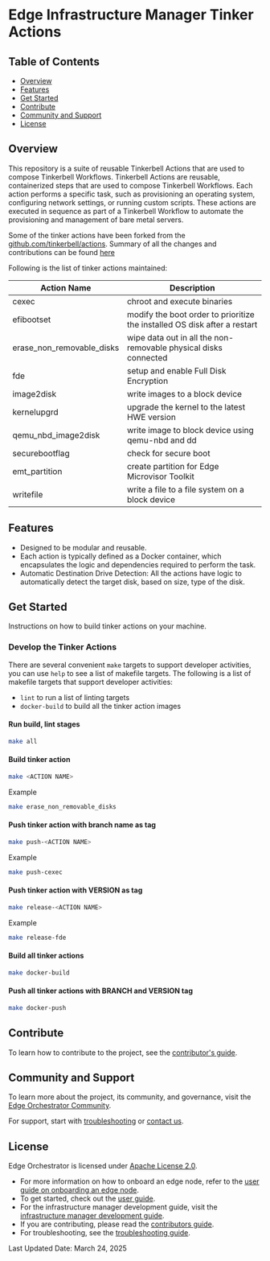 # Edge Infrastructure Manager Tinker Actions

## Table of Contents

- [Overview](#overview)
- [Features](#features)
- [Get Started](#get-started)
- [Contribute](#contribute)
- [Community and Support](#community-and-support)
- [License](#license)

## Overview

This repository is a suite of reusable Tinkerbell Actions that are used to compose Tinkerbell Workflows.
Tinkerbell Actions are reusable, containerized steps that are used to compose Tinkerbell Workflows.
Each action performs a specific task, such as provisioning an operating system, configuring network settings,
or running custom scripts. These actions are executed in sequence as part of a Tinkerbell Workflow to automate
the provisioning and management of bare metal servers.

Some of the tinker actions have been forked from the [github.com/tinkerbell/actions](https://github.com/tinkerbell/actions).
Summary of all the changes and contributions can be found [here](CHANGELOG.md)

Following is the list of tinker actions maintained:

| Action Name             | Description                                                               |
|-------------------------|---------------------------------------------------------------------------|
| cexec                   | chroot and execute binaries                                               |
| efibootset              | modify the boot order to prioritize the installed OS disk after a restart |
| erase_non_removable_disks | wipe data out in all the non-removable physical disks connected         |
| fde                     | setup and enable Full Disk Encryption                                     |
| image2disk              | write images to a block device                                            |
| kernelupgrd             | upgrade the kernel to the latest HWE version                              |
| qemu_nbd_image2disk     | write image to block device using qemu-nbd and dd                         |
| securebootflag          | check for secure boot                                                     |
| emt_partition           | create partition for Edge Microvisor Toolkit                              |
| writefile               | write a file to a file system on a block device                           |

## Features

- Designed to be modular and reusable.
- Each action is typically defined as a Docker container, which encapsulates the logic and dependencies
  required to perform the task.
- Automatic Destination Drive Detection: All the actions have logic to automatically detect the target disk,
  based on size, type of the disk.

## Get Started

Instructions on how to build tinker actions on your machine.

### Develop the Tinker Actions

There are several convenient `make` targets to support developer activities, you can use `help` to see a list of makefile
targets. The following is a list of makefile targets that support developer activities:

- `lint` to run a list of linting targets
- `docker-build` to build all the tinker action images

#### Run build, lint stages

```bash
make all
```

#### Build tinker action

```bash
make <ACTION NAME>
```

Example

```bash
make erase_non_removable_disks
```

#### Push tinker action with branch name as tag

```bash
make push-<ACTION NAME>
```

Example

```bash
make push-cexec
```

#### Push tinker action with VERSION as tag

```bash
make release-<ACTION NAME>
```

Example

```bash
make release-fde
```

#### Build all tinker actions

```bash
make docker-build
```

#### Push all tinker actions with BRANCH and VERSION tag

```bash
make docker-push
```

## Contribute

To learn how to contribute to the project, see the [contributor's guide][contributors-guide-url].

## Community and Support

To learn more about the project, its community, and governance, visit
the [Edge Orchestrator Community](https://community.intel.com/).

For support, start with [troubleshooting][troubleshooting-url] or [contact us](mailto:adreanne.bertrand@intel.com).

## License

Edge Orchestrator is licensed under [Apache License
2.0](http://www.apache.org/licenses/LICENSE-2.0).

- For more information on how to onboard an edge node, refer to the [user guide on onboarding an edge node][user-guide-onboard-edge-node].
- To get started, check out the [user guide][user-guide-url].
- For the infrastructure manager development guide, visit the [infrastructure manager development guide][inframanager-dev-guide-url].
- If you are contributing, please read the [contributors guide][contributors-guide-url].
- For troubleshooting, see the [troubleshooting guide][troubleshooting-url].

[user-guide-onboard-edge-node]: https://docs.openedgeplatform.intel.com/edge-manage-docs/main/user_guide/set_up_edge_infra/index.html
[user-guide-url]: https://docs.openedgeplatform.intel.com/edge-manage-docs/main/user_guide/get_started_guide/index.html
[inframanager-dev-guide-url]: https://docs.openedgeplatform.intel.com/edge-manage-docs/main/developer_guide/infra_manager/index.html
[contributors-guide-url]: https://docs.openedgeplatform.intel.com/edge-manage-docs/main/developer_guide/contributor_guide/index.html
[troubleshooting-url]: https://docs.openedgeplatform.intel.com/edge-manage-docs/main/user_guide/troubleshooting/index.html

Last Updated Date: March 24, 2025
